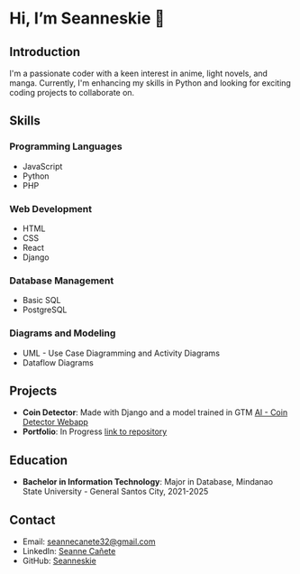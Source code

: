 # Hi, I’m Seanneskie 👋

## Introduction
I'm a passionate coder with a keen interest in anime, light novels, and manga. Currently, I'm enhancing my skills in Python and looking for exciting coding projects to collaborate on.

## Skills

### Programming Languages
- JavaScript
- Python
- PHP

### Web Development
- HTML
- CSS
- React
- Django

### Database Management
- Basic SQL
- PostgreSQL

### Diagrams and Modeling
- UML - Use Case Diagramming and Activity Diagrams
- Dataflow Diagrams

## Projects
- **Coin Detector**: Made with Django and a model trained in GTM [AI - Coin Detector Webapp](https://github.com/Seanneskie/AI-coin-detector-django.git)
- **Portfolio**: In Progress [link to repository](https://github.com/Seanneskie/AI-coin-detector-django.git)

## Education
- **Bachelor in Information Technology**: Major in Database, Mindanao State University - General Santos City, 2021-2025

## Contact
- Email: [seannecanete32@gmail.com](mailto:seannecanete32@gmail.com)
- LinkedIn: [Seanne Cañete](https://www.linkedin.com/in/seanne-ca%C3%B1ete-8b09322a1/)
- GitHub: [Seanneskie](https://github.com/Seanneskie)

